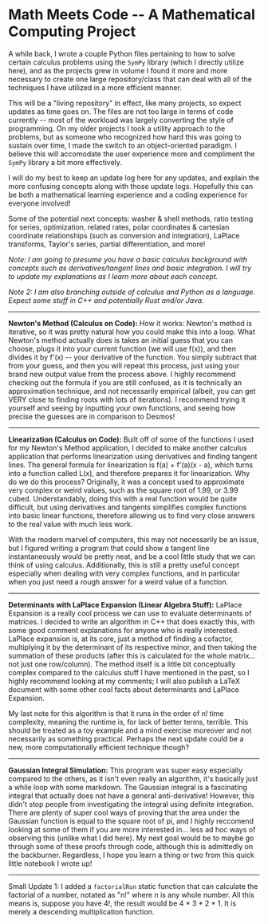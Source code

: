 # Math Meets Code -- A Mathematical Computing Project

A while back, I wrote a couple Python files pertaining to how to solve certain calculus problems using the `SymPy` library (which I directly utilize here), and as the projects grew in volume I found it more and more necessary to create one large repository/class that can deal with all of the techniques I have utilized in a more efficient manner.

This will be a "living repository" in effect, like many projects, so expect updates as time goes on. The files are not too large in terms of code currently -- most of the workload was largely converting the style of programming. On my older projects I took a utility approach to the problems, but as someone who recognized how hard this was going to sustain over time, I made the switch to an object-oriented paradigm. I believe this will accomodate the user experience more and compliment the `SymPy` library a bit more effectively.

I will do my best to keep an update log here for any updates, and explain the more confusing concepts along with those update logs. Hopefully this can be both a mathematical learning experience and a coding experience for everyone involved!

Some of the potential next concepts: washer & shell methods, ratio testing for series, optimization, related rates, polar coordinates & cartesian coordinate relationships (such as conversion and integration), LaPlace transforms, Taylor's series, partial differentiation, and more!

*Note: I am going to presume you have a basic calculus background with concepts such as derivatives/tangent lines and basic integration. I will try to update my explanations as I learn more about each concept.*

*Note 2: I am also branching outside of calculus and Python as a language. Expect some stuff in C++ and potentially Rust and/or Java.*
_________________________________________________________________________________________________________________________________________________________________________________________________________________________________________________________________________________
**Newton's Method (Calculus on Code):**
How it works: Newton's method is iterative, so it was pretty natural how you could make this into a loop. What Newton's method actually does is takes an initial guess that you can choose, plugs it into your current function (we will use f(x)), and then divides it by f'(x) -- your derivative of the function. You simply subtract that from your guess, and then you will repeat this process, just using your brand new output value from the process above. I highly recommend checking out the formula if you are still confused, as it is technically an approximation technique, and not necessarily empirical (albeit, you can get VERY close to finding roots with lots of iterations). I recommend trying it yourself and seeing by inputting your own functions, and seeing how precise the guesses are in comparison to Desmos!
_________________________________________________________________________________________________________________________________________________________________________________________________________________________________________________________________________________
**Linearization (Calculus on Code):**
Built off of some of the functions I used for my Newton's Method application, I decided to make another calculus application that performs linearization using derivatives and finding tangent lines. The general formula for linearization is f(a) + f'(a)(x - a), which turns into a function called L(x), and therefore prepares it for linearization. Why do we do this process? Originally, it was a concept used to approximate very complex or weird values, such as the square root of 1.99, or 3.99 cubed. Understandably, doing this with a real function would be quite difficult, but using derivatives and tangents simplifies complex functions into basic linear functions, therefore allowing us to find very close answers to the real value with much less work.

With the modern marvel of computers, this may not necessarily be an issue, but I figured writing a program that could show a tangent line instantaneously would be pretty neat, and be a cool little study that we can think of using calculus. Additionally, this is still a pretty useful concept especially when dealing with very complex functions, and in particular when you just need a rough answer for a weird value of a function.
_________________________________________________________________________________________________________________________________________________________________________________________________________________________________________________________________________________
**Determinants with LaPlace Expansion (Linear Algebra Stuff):**
LaPlace Expansion is a really cool process we can use to evaluate determinants of matrices. I decided to write an algorithm in C++ that does exactly this, with some good comment explanations for anyone who is really interested. LaPlace expansion is, at its core, just a method of finding a cofactor, multiplying it by the determinant of its respective minor, and then taking the summation of these products (after this is calculated for the whole matrix... not just one row/column). The method itself is a little bit conceptually complex compared to the calculus stuff I have mentioned in the past, so I highly recommend looking at my comments; I will also publish a LaTeX document with some other cool facts about determinants and LaPlace Expansion. 

My last note for this algorithm is that it runs in the order of n! time complexity, meaning the runtime is, for lack of better terms, terrible. This should be treated as a toy example and a mind exercise moreover and not necessarily as something practical. Perhaps the next update could be a new, more computationally efficient technique though?
_________________________________________________________________________________________________________________________________________________________________________________________________________________________________________________________________________________
**Gaussian Integral Simulation:**
This program was super easy especially compared to the others, as it isn't even really an algorithm, it's basically just a while loop with some markdown. The Gaussian integral is a fascinating integral that actually does not have a general anti-derivative! However, this didn't stop people from investigating the integral using definite integration. There are plenty of super cool ways of proving that the area under the Gaussian function is equal to the square root of pi, and I highly reccomend looking at some of them if you are more interested in... less ad hoc ways of observing this (unlike what I did here). My next goal would be to maybe go through some of these proofs through code, although this is admittedly on the backburner. Regardless, I hope you learn a thing or two from this quick little notebook I wrote up!
_________________________________________________________________________________________________________________________________________________________________________________________________________________________________________________________________________________
Small Update 1: I added a `factorialRun` static function that can calculate the factorial of a number, notated as "n!" where n is any whole number. All this means is, suppose you have 4!, the result would be 4 * 3 * 2 * 1. It is merely a descending multiplication function.
